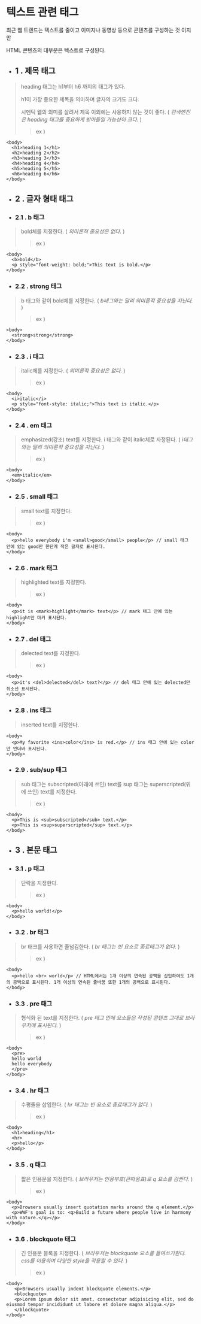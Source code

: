 # 텍스트 관련 태그

최근 웹 트렌드는 텍스트를 줄이고 이미지나 동영상 등으로 콘텐츠를 구성하는 것 이지만

  HTML 콘텐츠의 대부분은 텍스트로 구성된다.
  
- ## 1 . 제목 태그
> heading 태그는 h1부터 h6 까지의 태그가 있다.
> 
> h1이 가장 중요한 제목을 의미하며 글자의 크기도 크다.
> 
> 시멘틱 웹의 의미를 살려서 제목 이외에는 사용하지 않는 것이 좋다. ( _검색엔진은 heading 태그를 중요하게 받아들일 가능성이 크다._ )
>
> > ex )
```
<body>
  <h1>heading 1</h1>
  <h2>heading 2</h2>
  <h3>heading 3</h3>
  <h4>heading 4</h4>
  <h5>heading 5</h5>
  <h6>heading 6</h6>
</body>
```

- ## 2 . 글자 형태 태그
- ### 2.1 . b 태그
> bold체를 지정한다. ( _의미론적 중요성은 없다._ )
> > ex )
```
<body>
  <b>bold</b>
  <p style="font-weight: bold;">This text is bold.</p>
</body>
```

- ### 2.2 . strong 태그
> b 태그와 같이 bold체를 지정한다. ( _b태그와는 달리 의미론적 중요성을 지닌다._ )
> > ex )
```
<body>
  <strong>strong</strong>
</body>
```

- ### 2.3 . i 태그
> italic체를 지정한다. ( _의미론적 중요성은 없다._ )
> > ex )
```
<body>
  <i>italic</i>
  <p style="font-style: italic;">This text is italic.</p>
</body>
```

- ### 2.4 . em 태그
> emphasized(강조) text를 지정한다. i 태그와 같이 italic체로 자정된다. ( _i태그와는 달리 의미론적 중요성을 지닌다._ )
> > ex )
```
<body>
  <em>italic</em>
</body>
```

- ### 2.5 . small 태그
> small text를 지정한다.
> > ex )
```
<body>
  <p>hello everybody i'm <small>good</small> people</p> // small 태그 안에 있는 good만 한단계 작은 글자로 표시된다.
</body>
```

- ### 2.6 . mark 태그
> highlighted text를 지정한다.
> > ex )
```
<body>
  <p>it is <mark>highlight</mark> text</p> // mark 태그 안에 있는 highlight만 마커 표시된다.
</body>
```

- ### 2.7 . del 태그
> delected text를 지정한다.
> > ex )
```
<body>
  <p>it's <del>delected</del> text?</p> // del 태그 안에 있는 delected만 취소선 표시된다.
</body>
```

- ### 2.8 . ins 태그
> inserted text를 지정한다.
```
<body>
  <p>My favorite <ins>color</ins> is red.</p> // ins 태그 안에 있는 color만 언더바 표시된다.
</body>
```

- ### 2.9 . sub/sup 태그
> sub 태그는 subscripted(아래에 쓰인) text를 sup 태그는 superscripted(위에 쓰인) text를 지정한다.
> > ex )
```
<body>
  <p>This is <sub>subscripted</sub> text.</p>
  <p>This is <sup>superscripted</sup> text.</p>
</body>
```

- ## 3 . 본문 태그
- ### 3.1 . p 태그
> 단락을 지정한다.
> > ex )
```
<body>
  <p>hello world!</p>
</body>
```

- ### 3.2 . br 태그
> br 태크를 사용하면 줄넘김한다. ( _br 태그는 빈 요소로 종료태그가 없다._ )
> > ex )
```
<body>
  <p>hello <br> world</p> // HTML에서는 1개 이상의 연속된 공백을 삽입하여도 1개의 공백으로 표시된다. 1개 이상의 연속된 줄바꿈 또한 1개의 공백으로 표시된다.
</body>
```

- ### 3.3 . pre 태그
> 형식화 된 text를 지정한다. ( _pre 태그 안에 요소들은 작성된 콘텐츠 그대로 브라우저에 표시된다._ )
> > ex )
```
<body>
  <pre>
  hello world
  hello everybody
  </pre>
</body>
```

- ### 3.4 . hr 태그
> 수평줄을 삽입한다. ( _hr 태그는 빈 요소로 종료태그가 없다._ )
> > ex )
```
<body>
  <h1>heading</h1>
  <hr>
  <p>hello</p>
</body>
```

- ### 3.5 . q 태그
> 짧은 인용문을 지정한다. ( _브라우저는 인용부호(큰따움표)로 q 요소를 감싼다._ )
> > ex )
```
<body>
  <p>Browsers usually insert quotation marks around the q element.</p>
  <p>WWF's goal is to: <q>Build a future where people live in harmony with nature.</q></p>
</body>
```

- ### 3.6 . blockquote 태그
> 긴 인용문 블록을 지정한다. ( _브라우저는 blockquote 요소를 들여쓰기한다. css를 이용하여 다양한 style을 적용할 수 있다._ )
> > ex )
```
<body>
   <p>Browsers usually indent blockquote elements.</p>
   <blockquote>
   <p>Lorem ipsum dolor sit amet, consectetur adipisicing elit, sed do eiusmod tempor incididunt ut labore et dolore magna aliqua.</p>
   </blockquote>
</body>
```
